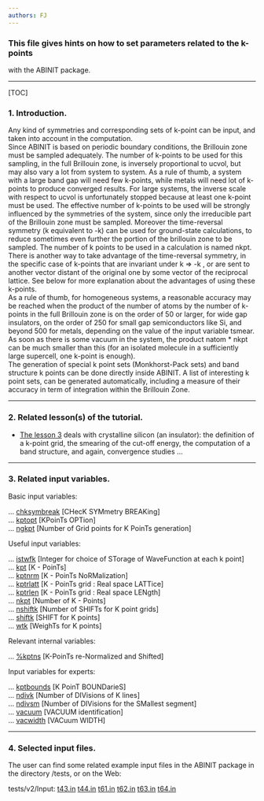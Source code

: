 ```yaml
---
authors: FJ
---
```


### This file gives hints on how to set parameters related to the k-points
with the ABINIT package.

* * *

[TOC]

### **1\. Introduction.**

Any kind of symmetries and corresponding sets of k-point can be input, and
taken into account in the computation.  
Since ABINIT is based on periodic boundary conditions, the Brillouin zone must
be sampled adequately. The number of k-points to be used for this sampling, in
the full Brillouin zone, is inversely proportional to ucvol, but may also vary
a lot from system to system. As a rule of thumb, a system with a large band
gap will need few k-points, while metals will need lot of k-points to produce
converged results. For large systems, the inverse scale with respect to ucvol
is unfortunately stopped because at least one k-point must be used. The
effective number of k-points to be used will be strongly influenced by the
symmetries of the system, since only the irreducible part of the Brillouin
zone must be sampled. Moreover the time-reversal symmetry (k equivalent to -k)
can be used for ground-state calculations, to reduce sometimes even further
the portion of the brillouin zone to be sampled. The number of k points to be
used in a calculation is named nkpt. There is another way to take advantage of
the time-reversal symmetry, in the specific case of k-points that are
invariant under k => -k , or are sent to another vector distant of the
original one by some vector of the reciprocal lattice. See below for more
explanation about the advantages of using these k-points.  
As a rule of thumb, for homogeneous systems, a reasonable accuracy may be
reached when the product of the number of atoms by the number of k-points in
the full Brillouin zone is on the order of 50 or larger, for wide gap
insulators, on the order of 250 for small gap semiconductors like Si, and
beyond 500 for metals, depending on the value of the input variable tsmear. As
soon as there is some vacuum in the system, the product natom * nkpt can be
much smaller than this (for an isolated molecule in a sufficiently large
supercell, one k-point is enough).  
The generation of special k point sets (Monkhorst-Pack sets) and band
structure k points can be done directly inside ABINIT. A list of interesting k
point sets, can be generated automatically, including a measure of their
accuracy in term of integration within the Brillouin Zone.  

* * *



### **2\. Related lesson(s) of the tutorial.**

* [The lesson 3](../../tutorial/generated_files/lesson_base3.html) deals with crystalline silicon (an insulator): the definition of a k-point grid, the smearing of the cut-off energy, the computation of a band structure, and again, convergence studies ...


* * *



### **3\. Related input variables.**

Basic input variables:

...
[chksymbreak](../../input_variables/generated_files/vargs.html#chksymbreak)
[CHecK SYMmetry BREAKing]  
... [kptopt](../../input_variables/generated_files/varbas.html#kptopt)
[KPoinTs OPTion]  
... [ngkpt](../../input_variables/generated_files/varbas.html#ngkpt) [Number
of Grid points for K PoinTs generation]  

Useful input variables:

... [istwfk](../../input_variables/generated_files/vardev.html#istwfk)
[Integer for choice of STorage of WaveFunction at each k point]  
... [kpt](../../input_variables/generated_files/varbas.html#kpt) [K - PoinTs]  
... [kptnrm](../../input_variables/generated_files/varbas.html#kptnrm) [K -
PoinTs NoRMalization]  
... [kptrlatt](../../input_variables/generated_files/vargs.html#kptrlatt) [K -
PoinTs grid : Real space LATTice]  
... [kptrlen](../../input_variables/generated_files/vargs.html#kptrlen) [K -
PoinTs grid : Real space LENgth]  
... [nkpt](../../input_variables/generated_files/varbas.html#nkpt) [Number of
K - Points]  
... [nshiftk](../../input_variables/generated_files/varbas.html#nshiftk)
[Number of SHIFTs for K point grids]  
... [shiftk](../../input_variables/generated_files/varbas.html#shiftk) [SHIFT
for K points]  
... [wtk](../../input_variables/generated_files/varbas.html#wtk) [WeighTs for
K points]  

Relevant internal variables:

... [%kptns](../../input_variables/generated_files/varint.html#kptns)
[K-PoinTs re-Normalized and Shifted]  

Input variables for experts:

... [kptbounds](../../input_variables/generated_files/vargs.html#kptbounds) [K
PoinT BOUNDarieS]  
... [ndivk](../../input_variables/generated_files/vargs.html#ndivk) [Number of
DIVisions of K lines]  
... [ndivsm](../../input_variables/generated_files/vargs.html#ndivsm) [Number
of DIVisions for the SMallest segment]  
... [vacuum](../../input_variables/generated_files/vargs.html#vacuum) [VACUUM
identification]  
... [vacwidth](../../input_variables/generated_files/vargs.html#vacwidth)
[VACuum WIDTH]  


* * *



### **4\. Selected input files.**

The user can find some related example input files in the ABINIT package in
the directory /tests, or on the Web:

tests/v2/Input: [t43.in](../../tests/v2/Input/t43.in)
[t44.in](../../tests/v2/Input/t44.in) [t61.in](../../tests/v2/Input/t61.in)
[t62.in](../../tests/v2/Input/t62.in) [t63.in](../../tests/v2/Input/t63.in)
[t64.in](../../tests/v2/Input/t64.in)  

